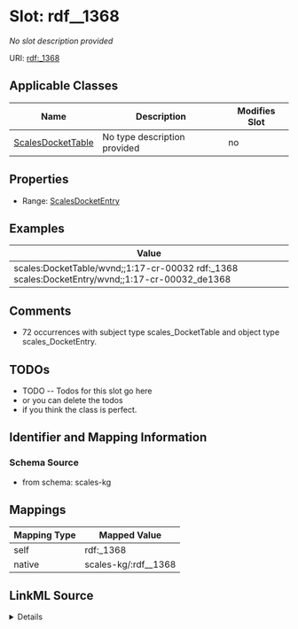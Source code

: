 

# Slot: rdf__1368


_No slot description provided_





URI: [rdf:_1368](http://www.w3.org/1999/02/22-rdf-syntax-ns#_1368)



<!-- no inheritance hierarchy -->





## Applicable Classes

| Name | Description | Modifies Slot |
| --- | --- | --- |
| [ScalesDocketTable](../classes/ScalesDocketTable.md) | No type description provided |  no  |







## Properties

* Range: [ScalesDocketEntry](../classes/ScalesDocketEntry.md)






## Examples

| Value |
| --- |
| scales:DocketTable/wvnd;;1:17-cr-00032 rdf:_1368 scales:DocketEntry/wvnd;;1:17-cr-00032_de1368 |

## Comments

* 72 occurrences with subject type scales_DocketTable and object type scales_DocketEntry.

## TODOs

* TODO -- Todos for this slot go here
* or you can delete the todos
* if you think the class is perfect.

## Identifier and Mapping Information







### Schema Source


* from schema: scales-kg




## Mappings

| Mapping Type | Mapped Value |
| ---  | ---  |
| self | rdf:_1368 |
| native | scales-kg/:rdf__1368 |




## LinkML Source

<details>
```yaml
name: rdf__1368
description: No slot description provided
todos:
- TODO -- Todos for this slot go here
- or you can delete the todos
- if you think the class is perfect.
comments:
- 72 occurrences with subject type scales_DocketTable and object type scales_DocketEntry.
examples:
- value: scales:DocketTable/wvnd;;1:17-cr-00032 rdf:_1368 scales:DocketEntry/wvnd;;1:17-cr-00032_de1368
from_schema: scales-kg
rank: 1000
slot_uri: rdf:_1368
alias: rdf__1368
domain_of:
- scales_DocketTable
range: scales_DocketEntry

```
</details>